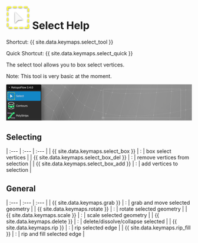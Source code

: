 # ![](images/select-icon.png) Select Help

Shortcut: {{ site.data.keymaps.select_tool }}

Quick Shortcut: {{ site.data.keymaps.select_quick }}

The select tool allows you to box select vertices.

Note: This tool is very basic at the moment.

![](images/help_select.png)


## Selecting


| :--- | :--- | :--- |
| {{ site.data.keymaps.select_box }}     | : | box select vertices |
| {{ site.data.keymaps.select_box_del }} | : | remove vertices from selection |
| {{ site.data.keymaps.select_box_add }} | : | add vertices to selection |


## General


| :--- | :--- | :--- |
| {{ site.data.keymaps.grab }}     | : | grab and move selected geometry |
| {{ site.data.keymaps.rotate }}   | : | rotate selected geometry |
| {{ site.data.keymaps.scale }}    | : | scale selected geometry |
| {{ site.data.keymaps.delete }}   | : | delete/dissolve/collapse selected |
| {{ site.data.keymaps.rip }}      | : | rip selected edge |
| {{ site.data.keymaps.rip_fill }} | : | rip and fill selected edge |

